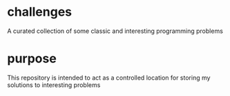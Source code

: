 # challenges
A curated collection of some classic and interesting programming problems

# purpose
This repository is intended to act as a controlled location for storing my solutions to interesting problems
